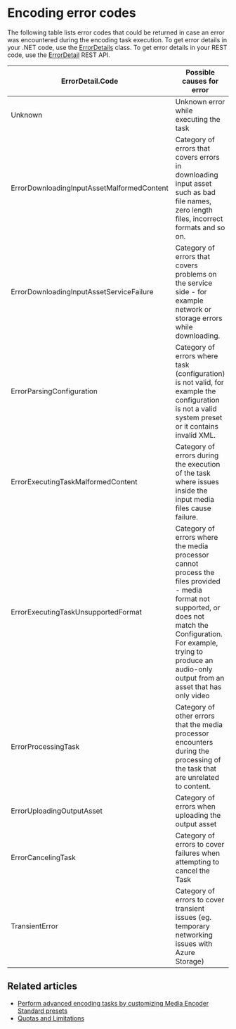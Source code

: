 <properties
    pageTitle="Azure Media Services encoding error codes | Azure"
    description="This topic lists error codes that could be returned in case an error was encountered during the encoding task execution.."
    services="media-services"
    documentationcenter=""
    author="juliako"
    manager="erikre"
    editor="" />
<tags
    ms.assetid="ce4e939f-5aee-41f9-859d-e4429815e9f2"
    ms.service="media-services"
    ms.workload="media"
    ms.tgt_pltfrm="na"
    ms.devlang="na"
    ms.topic="article"
    ms.date="01/23/2017"
    wacn.date=""
    ms.author="juliako" />

# Encoding error codes

The following table lists error codes that could be returned in case an error was encountered during the encoding task execution.  To get error details in your .NET code, use the [ErrorDetails](http://msdn.microsoft.com/zh-cn/library/microsoft.windowsazure.mediaservices.client.errordetail.aspx) class. To get error details in your REST code, use the [ErrorDetail](https://msdn.microsoft.com/zh-cn/library/jj853026.aspx) REST API.

| ErrorDetail.Code | Possible causes for error |
| --- | --- |
| Unknown |Unknown error while executing the task |
| ErrorDownloadingInputAssetMalformedContent |Category of errors that covers errors in downloading input asset such as bad file names, zero length files, incorrect formats and so on. |
| ErrorDownloadingInputAssetServiceFailure |Category of errors that covers problems on the service side - for example network or storage errors while downloading. |
| ErrorParsingConfiguration |Category of errors where task <see cref="MediaTask.PrivateData"/> (configuration) is not valid, for example the configuration is not a valid system preset or it contains invalid XML. |
| ErrorExecutingTaskMalformedContent |Category of errors during the execution of the task where issues inside the input media files cause failure. |
| ErrorExecutingTaskUnsupportedFormat |Category of errors where the media processor cannot process the files provided - media format not supported, or does not match the Configuration. For example, trying to produce an audio-only output from an asset that has only video |
| ErrorProcessingTask |Category of other errors that the media processor encounters during the processing of the task that are unrelated to content. |
| ErrorUploadingOutputAsset |Category of errors when uploading the output asset |
| ErrorCancelingTask |Category of errors to cover failures when attempting to cancel the Task |
| TransientError |Category of errors to cover transient issues (eg. temporary networking issues with Azure Storage) |



## Related articles
* [Perform advanced encoding tasks by customizing Media Encoder Standard presets](/documentation/articles/media-services-custom-mes-presets-with-dotnet/)
* [Quotas and Limitations](/documentation/articles/media-services-quotas-and-limitations/)

<!--Reference links in article-->
[1]: /pricing/details/media-services/
